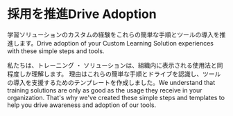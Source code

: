# <a name="drive-adoption"></a><span data-ttu-id="facda-101">採用を推進</span><span class="sxs-lookup"><span data-stu-id="facda-101">Drive Adoption</span></span>

<span data-ttu-id="facda-102">学習ソリューションのカスタムの経験をこれらの簡単な手順とツールの導入を推進します。</span><span class="sxs-lookup"><span data-stu-id="facda-102">Drive adoption of your Custom Learning Solution experiences with these simple steps and tools.</span></span> 

<span data-ttu-id="facda-p101">私たちは、トレーニング ・ ソリューションは、組織内に表示される使用法と同程度しか理解します。 理由はこれらの簡単な手順とドライブを認識し、ツールの導入を支援するためのテンプレートを作成しました。</span><span class="sxs-lookup"><span data-stu-id="facda-p101">We understand that training solutions are only as good as the usage they receive in your organization.  That's why we've created these simple steps and templates to help you drive awareness and adoption of our tools.</span></span>  



